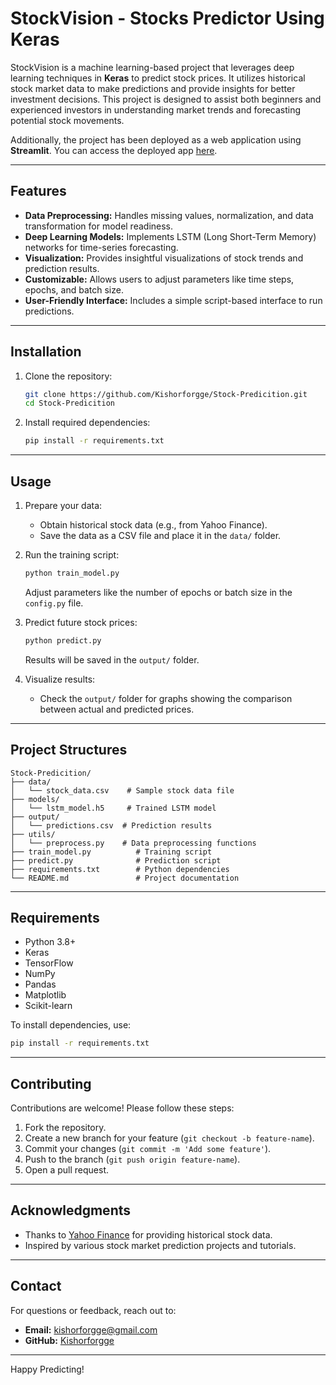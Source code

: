 # StockVision - Stocks Predictor Using Keras

StockVision is a machine learning-based project that leverages deep learning techniques in **Keras** to predict stock prices. It utilizes historical stock market data to make predictions and provide insights for better investment decisions. This project is designed to assist both beginners and experienced investors in understanding market trends and forecasting potential stock movements.

Additionally, the project has been deployed as a web application using **Streamlit**. You can access the deployed app [here](https://stock-vision-keras.streamlit.app/).

---

## Features
- **Data Preprocessing:** Handles missing values, normalization, and data transformation for model readiness.
- **Deep Learning Models:** Implements LSTM (Long Short-Term Memory) networks for time-series forecasting.
- **Visualization:** Provides insightful visualizations of stock trends and prediction results.
- **Customizable:** Allows users to adjust parameters like time steps, epochs, and batch size.
- **User-Friendly Interface:** Includes a simple script-based interface to run predictions.

---

## Installation

1. Clone the repository:
   ```bash
   git clone https://github.com/Kishorforgge/Stock-Predicition.git
   cd Stock-Predicition
   ```

2. Install required dependencies:
   ```bash
   pip install -r requirements.txt
   ```

---

## Usage

1. Prepare your data:
   - Obtain historical stock data (e.g., from Yahoo Finance).
   - Save the data as a CSV file and place it in the `data/` folder.

2. Run the training script:
   ```bash
   python train_model.py
   ```
   Adjust parameters like the number of epochs or batch size in the `config.py` file.

3. Predict future stock prices:
   ```bash
   python predict.py
   ```
   Results will be saved in the `output/` folder.

4. Visualize results:
   - Check the `output/` folder for graphs showing the comparison between actual and predicted prices.

---

## Project Structures

```
Stock-Predicition/
├── data/
│   └── stock_data.csv    # Sample stock data file
├── models/
│   └── lstm_model.h5     # Trained LSTM model
├── output/
│   └── predictions.csv  # Prediction results
├── utils/
│   └── preprocess.py    # Data preprocessing functions
├── train_model.py          # Training script
├── predict.py              # Prediction script
├── requirements.txt        # Python dependencies
└── README.md               # Project documentation
```

---

## Requirements

- Python 3.8+
- Keras
- TensorFlow
- NumPy
- Pandas
- Matplotlib
- Scikit-learn

To install dependencies, use:
```bash
pip install -r requirements.txt
```

---

## Contributing

Contributions are welcome! Please follow these steps:
1. Fork the repository.
2. Create a new branch for your feature (`git checkout -b feature-name`).
3. Commit your changes (`git commit -m 'Add some feature'`).
4. Push to the branch (`git push origin feature-name`).
5. Open a pull request.

---

## Acknowledgments

- Thanks to [Yahoo Finance](https://finance.yahoo.com/) for providing historical stock data.
- Inspired by various stock market prediction projects and tutorials.

---

## Contact

For questions or feedback, reach out to:
- **Email:** kishorforgge@gmail.com
- **GitHub:** [Kishorforgge](https://github.com/Kishorforgge)

---

Happy Predicting!

